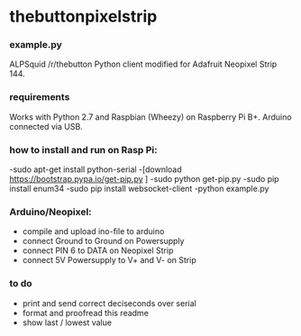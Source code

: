 # thebuttonpixelstrip

### example.py
ALPSquid /r/thebutton Python client modified for Adafruit Neopixel Strip 144.

### requirements
Works with Python 2.7 and Raspbian (Wheezy) on Raspberry Pi B+.
Arduino connected via USB.

### how to install and run on Rasp Pi:

-sudo apt-get install python-serial
-[download https://bootstrap.pypa.io/get-pip.py ]
-sudo python get-pip.py
-sudo pip install enum34
-sudo pip install websocket-client
-python example.py

### Arduino/Neopixel: 

- compile and upload ino-file to arduino
- connect Ground to Ground on Powersupply
- connect PIN 6 to DATA on Neopixel Strip
- connect 5V Powersupply to V+ and V- on Strip


### to do

- print and send correct deciseconds over serial
- format and proofread this readme
- show last / lowest value
